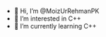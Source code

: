 - 👋 Hi, I’m @MoizUrRehmanPK
- 👀 I’m interested in C++
- 🌱 I’m currently learning C++

<!---
MoizUrRehmanPK/MoizUrRehmanPK is a ✨ special ✨ repository because its `README.md` (this file) appears on your GitHub profile.
You can click the Preview link to take a look at your changes.
--->
